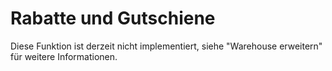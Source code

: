 # Rabatte und Gutschiene

Diese Funktion ist derzeit nicht implementiert, siehe "Warehouse erweitern" für weitere Informationen.
